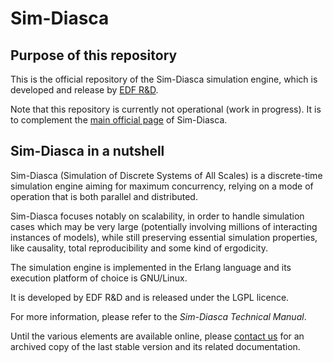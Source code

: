 # Sim-Diasca

## Purpose of this repository

This is the official repository of the Sim-Diasca simulation engine, which is developed and release by [EDF R&D](https://www.edf.fr/en/the-edf-group/inventing-the-future-of-energy/r-d-global-expertise).

Note that this repository is currently not operational (work in progress). It is to complement the [main official page](https://www.edf.fr/en/the-edf-group/world-s-largest-power-company/activities/research-and-development/scientific-communities/simulation-softwares?logiciel=10832) of Sim-Diasca.

## Sim-Diasca in a nutshell

Sim-Diasca (Simulation of Discrete Systems of All Scales) is a discrete-time simulation engine aiming for maximum concurrency, relying on a mode of operation that is both parallel and distributed.

Sim-Diasca focuses notably on scalability, in order to handle simulation cases which may be very large (potentially involving millions of interacting instances of models), while still preserving essential simulation properties, like causality, total reproducibility and some kind of ergodicity.

The simulation engine is implemented in the Erlang language and its execution platform of choice is GNU/Linux.

It is developed by EDF R&D and is released under the LGPL licence.

For more information, please refer to the *Sim-Diasca Technical Manual*.

Until the various elements are available online, please [contact us](https://www.edf.fr/en/the-edf-group/world-s-largest-power-company/activities/research-and-development/scientific-communities/simulation-softwares?logiciel=10832) for an archived copy of the last stable version and its related documentation.
